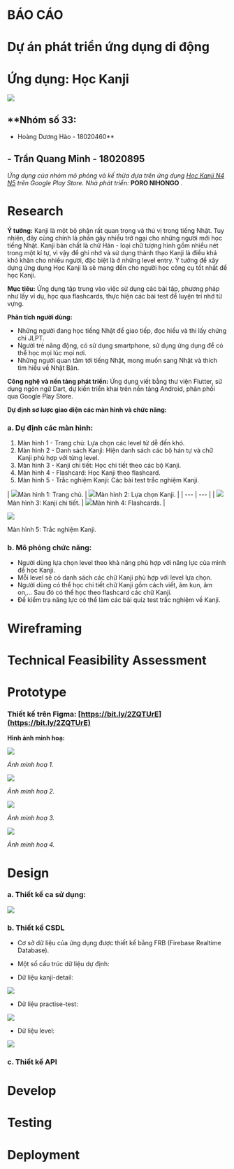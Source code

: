 # **BÁO CÁO**

# **Dự án phát triển ứng dụng di động**

# **Ứng dụng: Học Kanji**

![](RackMultipart20200925-4-a545qp_html_14e8ec1002630d73.png)

## **Nhóm số 33:
 - Hoàng Dương Hào - 18020460**

## **- Trần Quang Minh - 18020895**

_Ứng dụng của nhóm mô phỏng và kế thừa dựa trên ứng dụng_ [_Học Kanji N4 N5_](https://play.google.com/store/apps/details?id=com.porolingo.kanji45) _trên Google Play Store. Nhà phát triển:_ **PORO NIHONGO** _._

#

# Research

**Ý tưởng:** Kanji là một bộ phận rất quan trọng và thú vị trong tiếng Nhật. Tuy nhiên, đây cũng chính là phần gây nhiều trở ngại cho những người mới học tiếng Nhật. Kanji bản chất là chữ Hán - loại chữ tượng hình gồm nhiều nét trong một kí tự, vì vậy để ghi nhớ và sử dụng thành thạo Kanji là điều khá khó khăn cho nhiều người, đặc biệt là ở những level entry. Ý tưởng để xây dựng ứng dụng Học Kanji là sẽ mang đến cho người học công cụ tốt nhất để học Kanji.

**Mục tiêu:** Ứng dụng tập trung vào việc sử dụng các bài tập, phương pháp như lấy ví dụ, học qua flashcards, thực hiện các bài test để luyện trí nhớ từ vựng.

**Phân tích người dùng:**

- Những người đang học tiếng Nhật để giao tiếp, đọc hiểu và thi lấy chứng chỉ JLPT.
- Người trẻ năng động, có sử dụng smartphone, sử dụng ứng dụng để có thể học mọi lúc mọi nơi.
- Những người quan tâm tới tiếng Nhật, mong muốn sang Nhật và thích tìm hiểu về Nhật Bản.

**Công nghệ và nền tảng phát triển:** Ứng dụng viết bằng thư viện Flutter, sử dụng ngôn ngữ Dart, dự kiến triển khai trên nền tảng Android, phân phối qua Google Play Store.

**Dự định sơ lược giao diện các màn hình và chức năng:**

### a. Dự định các màn hình:

1. Màn hình 1 - Trang chủ: Lựa chọn các level từ dễ đến khó.
2. Màn hình 2 - Danh sách Kanji: Hiện danh sách các bộ hán tự và chữ Kanji phù hợp với từng level.
3. Màn hình 3 - Kanji chi tiết: Học chi tiết theo các bộ Kanji.
4. Màn hình 4 - Flashcard: Học Kanji theo flashcard.
5. Màn hình 5 - Trắc nghiệm Kanji: Các bài test trắc nghiệm Kanji.

| ![](RackMultipart20200925-4-a545qp_html_dfd7a1549ba057ff.png)Màn hình 1: Trang chủ.
 | ![](RackMultipart20200925-4-a545qp_html_cf239375c69ee4e.png)Màn hình 2: Lựa chọn Kanji. |
| --- | --- |
| ![](RackMultipart20200925-4-a545qp_html_8c691d129d468f7d.png)Màn hình 3: Kanji chi tiết. | ![](RackMultipart20200925-4-a545qp_html_8854b4f1135a4d47.png)Màn hình 4: Flashcards. |

![](RackMultipart20200925-4-a545qp_html_9389a003ee6a4a7a.png)

Màn hình 5: Trắc nghiệm Kanji.

### b. Mô phỏng chức năng:

- Người dùng lựa chọn level theo khả năng phù hợp với năng lực của mình để học Kanji.
- Mỗi level sẽ có danh sách các chữ Kanji phù hợp với level lựa chọn.
- Người dùng có thể học chi tiết chữ Kanji gồm cách viết, âm kun, âm on,... Sau đó có thể học theo flashcard các chữ Kanji.
- Để kiểm tra năng lực có thể làm các bài quiz test trắc nghiệm về Kanji.

# Wireframing

# Technical Feasibility Assessment

# Prototype

### Thiết kế trên Figma: [https://bit.ly/2ZQTUrE](https://bit.ly/2ZQTUrE)

**Hình ảnh minh hoạ:**

![](RackMultipart20200925-4-a545qp_html_96333f5330d59ee9.png)

_Ảnh minh hoạ 1._

![](RackMultipart20200925-4-a545qp_html_50330e1c0c96af9c.png)

_Ảnh minh hoạ 2._

![](RackMultipart20200925-4-a545qp_html_7351fd636e65c3b1.png)

_Ảnh minh hoạ 3._

![](RackMultipart20200925-4-a545qp_html_dfba9944c9cc85b8.png)

_Ảnh minh hoạ 4._

#


#


# Design

### a. Thiết kế ca sử dụng:

![](RackMultipart20200925-4-a545qp_html_811231adbb72ed80.png)

### b. Thiết kế CSDL

- Cơ sở dữ liệu của ứng dụng được thiết kế bằng FRB (Firebase Realtime Database).
- Một số cấu trúc dữ liệu dự định:

- Dữ liệu kanji-detail:

![](RackMultipart20200925-4-a545qp_html_7459d752f89ea23c.png)

- Dữ liệu practise-test:

![](RackMultipart20200925-4-a545qp_html_9fce13464a1983f6.png)

- Dữ liệu level:

![](RackMultipart20200925-4-a545qp_html_cc10c4d50c3a0b85.png)

### c. Thiết kế API

# Develop

# Testing

# Deployment
